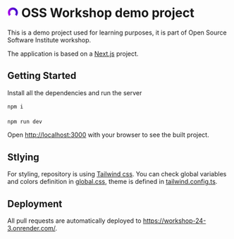 # <img src="./src/app/icon.png" alt="OSS logo" style="width:25px;"/> OSS Workshop demo project

This is a demo project used for learning purposes, it is part of Open Source Software Institute workshop.

The application is based on a [Next.js](https://nextjs.org/) project.

## Getting Started

Install all the dependencies and run the server

```sh
npm i

npm run dev
```

Open [http://localhost:3000](http://localhost:3000) with your browser to see the built project.

## Stlying

For styling, repository is using [Tailwind css](https://tailwindcss.com). You can check global variables and colors definition in [global.css](https://github.com/oss-institute/workshop-template/blob/master/src/app/globals.css), theme is defined in [tailwind.config.ts](https://github.com/oss-institute/workshop-template/blob/master/tailwind.config.ts).

## Deployment

All pull requests are automatically deployed to https://workshop-24-3.onrender.com/.
